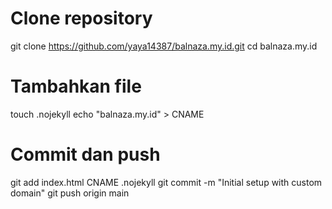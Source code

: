# Clone repository
git clone https://github.com/yaya14387/balnaza.my.id.git
cd balnaza.my.id

# Tambahkan file
touch .nojekyll
echo "balnaza.my.id" > CNAME

# Commit dan push
git add index.html CNAME .nojekyll
git commit -m "Initial setup with custom domain"
git push origin main
